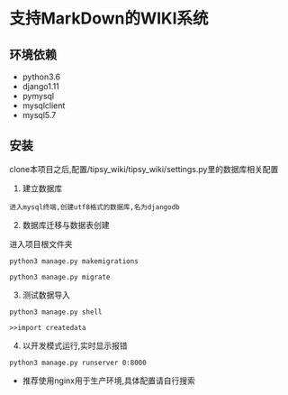 # 支持MarkDown的WIKI系统

## 环境依赖

* python3.6
* django1.11
* pymysql
* mysqlclient
* mysql5.7

## 安装

clone本项目之后,配置/tipsy_wiki/tipsy_wiki/settings.py里的数据库相关配置

1. 建立数据库

`进入mysql终端,创建utf8格式的数据库,名为djangodb`

2. 数据库迁移与数据表创建

进入项目根文件夹

`python3 manage.py makemigrations`

`python3 manage.py migrate`

3. 测试数据导入
   
`python3 manage.py shell`

`>>import createdata`

4. 以开发模式运行,实时显示报错
   
`python3 manage.py runserver 0:8000`

* 推荐使用nginx用于生产环境,具体配置请自行搜索
